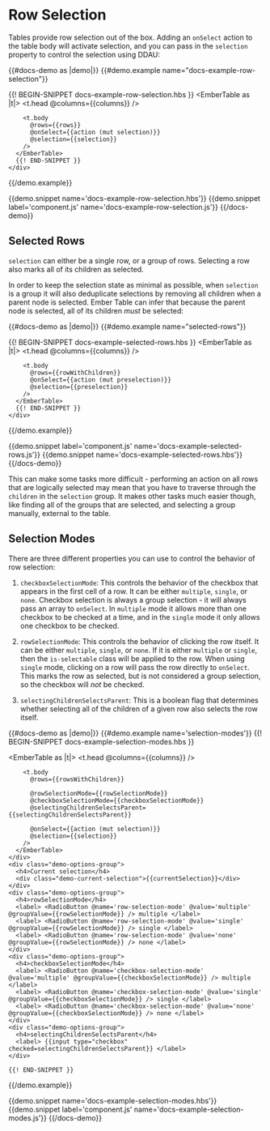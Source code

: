 # Row Selection

Tables provide row selection out of the box. Adding an `onSelect` action to the
table body will activate selection, and you can pass in the `selection` property
to control the selection using DDAU:

{{#docs-demo as |demo|}}
  {{#demo.example name="docs-example-row-selection"}}
    <div class="demo-container small">
      {{! BEGIN-SNIPPET docs-example-row-selection.hbs }}
      <EmberTable as |t|>
        <t.head @columns={{columns}} />

        <t.body
          @rows={{rows}}
          @onSelect={{action (mut selection)}}
          @selection={{selection}}
        />
      </EmberTable>
      {{! END-SNIPPET }}
    </div>
  {{/demo.example}}

  {{demo.snippet name='docs-example-row-selection.hbs'}}
  {{demo.snippet label='component.js' name='docs-example-row-selection.js'}}
{{/docs-demo}}

## Selected Rows

`selection` can either be a single row, or a group of rows. Selecting a row also
marks all of its children as selected.

In order to keep the selection state as minimal as possible, when `selection` is
a group it will also deduplicate selections by removing all children when a
parent node is selected. Ember Table can infer that because the parent node is
selected, all of its children _must_ be selected:

{{#docs-demo as |demo|}}
  {{#demo.example name="selected-rows"}}
    <div class="demo-container small">
      {{! BEGIN-SNIPPET docs-example-selected-rows.hbs }}
      <EmberTable as |t|>
        <t.head @columns={{columns}} />

        <t.body
          @rows={{rowWithChildren}}
          @onSelect={{action (mut preselection)}}
          @selection={{preselection}}
        />
      </EmberTable>
      {{! END-SNIPPET }}
    </div>
  {{/demo.example}}

  {{demo.snippet label='component.js' name='docs-example-selected-rows.js'}}
  {{demo.snippet name='docs-example-selected-rows.hbs'}}
{{/docs-demo}}

This can make some tasks more difficult - performing an action on all rows that
are logically selected may mean that you have to traverse through the `children`
in the `selection` group. It makes other tasks much easier though, like finding
all of the groups that are selected, and selecting a group manually, external to
the table.

## Selection Modes

There are three different properties you can use to control the behavior of
row selection:

1. `checkboxSelectionMode`: This controls the behavior of the checkbox that
appears in the first cell of a row. It can be either `multiple`, `single`, or
`none`. Checkbox selection is always a group selection - it will always pass an
array to `onSelect`. In `multiple` mode it allows more than one checkbox to be
checked at a time, and in the `single` mode it only allows one checkbox to be
checked.

2. `rowSelectionMode`: This controls the behavior of clicking the row itself.
It can be either `multiple`, `single`, or `none`. If it is either `multiple` or
`single`, then the `is-selectable` class will be applied to the row. When using
`single` mode, clicking on a row will pass the row directly to `onSelect`. This
marks the row as selected, but is not considered a group selection, so the
checkbox will _not_ be checked.

3. `selectingChildrenSelectsParent`: This is a boolean flag that determines
whether selecting all of the children of a given row also selects the row
itself.

{{#docs-demo as |demo|}}
  {{#demo.example name='selection-modes'}}
    {{! BEGIN-SNIPPET docs-example-selection-modes.hbs }}
    <div class="demo-container">
      <EmberTable as |t|>
        <t.head @columns={{columns}} />

        <t.body
          @rows={{rowsWithChildren}}

          @rowSelectionMode={{rowSelectionMode}}
          @checkboxSelectionMode={{checkboxSelectionMode}}
          @selectingChildrenSelectsParent={{selectingChildrenSelectsParent}}

          @onSelect={{action (mut selection)}}
          @selection={{selection}}
        />
      </EmberTable>
    </div>
    <div class="demo-options-group">
      <h4>Current selection</h4>
      <div class="demo-current-selection">{{currentSelection}}</div>
    </div>
    <div class="demo-options-group">
      <h4>rowSelectionMode</h4>
      <label> <RadioButton @name='row-selection-mode' @value='multiple' @groupValue={{rowSelectionMode}} /> multiple </label>
      <label> <RadioButton @name='row-selection-mode' @value='single' @groupValue={{rowSelectionMode}} /> single </label>
      <label> <RadioButton @name='row-selection-mode' @value='none' @groupValue={{rowSelectionMode}} /> none </label>
    </div>
    <div class="demo-options-group">
      <h4>checkboxSelectionMode</h4>
      <label> <RadioButton @name='checkbox-selection-mode' @value='multiple' @groupValue={{checkboxSelectionMode}} /> multiple </label>
      <label> <RadioButton @name='checkbox-selection-mode' @value='single' @groupValue={{checkboxSelectionMode}} /> single </label>
      <label> <RadioButton @name='checkbox-selection-mode' @value='none' @groupValue={{checkboxSelectionMode}} /> none </label>
    </div>
    <div class="demo-options-group">
      <h4>selectingChildrenSelectsParent</h4>
      <label> {{input type="checkbox" checked=selectingChildrenSelectsParent}} </label>
    </div>

    {{! END-SNIPPET }}
  {{/demo.example}}

  {{demo.snippet name='docs-example-selection-modes.hbs'}}
  {{demo.snippet label='component.js' name='docs-example-selection-modes.js'}}
{{/docs-demo}}

